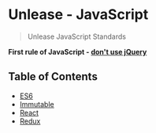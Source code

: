 # Unlease - JavaScript

> Unlease JavaScript Standards

**First rule of JavaScript - [don't use jQuery](http://youmightnotneedjquery.com/)**

## Table of Contents

* [ES6](/es6/readme.md)
* [Immutable](/immutable/readme.md)
* [React](/react/readme.md)
* [Redux](/redux/readme.md)
